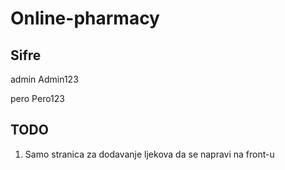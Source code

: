 # Online-pharmacy

## Sifre

admin
Admin123

pero
Pero123

## TODO

1. Samo stranica za dodavanje ljekova da se napravi na front-u
